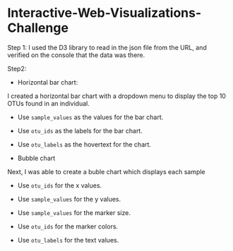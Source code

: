 # Interactive-Web-Visualizations-Challenge
Step 1:
I used the D3 library to read in the json file from the URL, and verified on the console that the data was there.

Step2:

- Horizontal bar chart:

I created a horizontal bar chart with a dropdown menu to display the top 10 OTUs found in an individual.

  * Use `sample_values` as the values for the bar chart.

  * Use `otu_ids` as the labels for the bar chart.

  * Use `otu_labels` as the hovertext for the chart.


- Bubble chart

Next, I was able to create a buble chart which displays each sample

  * Use `otu_ids` for the x values.

  * Use `sample_values` for the y values.

  * Use `sample_values` for the marker size.

  * Use `otu_ids` for the marker colors.

  * Use `otu_labels` for the text values.

